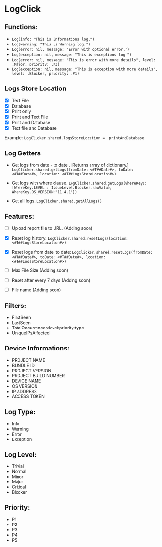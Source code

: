 # LogClick

## Functions:
- `Log(info: "This is informations log.")`
- `Log(warning: "This is Warning log.")`
- `Log(error: nil, message: "Error with optional error.")`
- `Log(exception: nil, message: "This is exceptions log.")`
- `Log(error: nil, message: "This is error with more details", level: .Major, priority: .P3)`
- `Log(exception: nil, message: "This is exception with more details", level: .Blocker, priority: .P1)`

## Logs Store Location
- [x] Text File
- [x] Database
- [x] Print only
- [x] Print and Text File
- [x] Print and Database
- [x] Text file and Database

Example: `LogClicker.shared.logsStoreLocation = .printAndDatabase`

## Log Getters
- Get logs from date - to date .  [Returns array of dictionary.]
`LogClicker.shared.getLogs(fromDate: <#T##Date#>, toDate: <#T##Date#>, location: <#T##LogsStoreLocation#>)`

- Get logs with where clause.
`LogClicker.shared.getLogs(whereKeys: [WhereKey.LEVEL : IssueLevel.Blocker.rawValue, WhereKey.OS_VERSION:"11.4.1"])`

- Get all logs.
`LogClicker.shared.getAllLogs()`

## Features:
- [ ] Upload report file to URL. (Adding soon)
- [x] Reset log history.
`LogClicker.shared.resetLogs(location: <#T##LogsStoreLocation#>)`

- [x] Reset logs from date: to date:
`LogClicker.shared.resetLogs(fromDate: <#T##Date#>, toDate: <#T##Date#>, location: <#T##LogsStoreLocation#>)`

- [ ] Max File Size (Adding soon)
- [ ] Reset after every 7 days (Adding soon)
- [ ] File name (Adding soon)

## Filters:
- FirstSeen
- LastSeen
- TotalOccurrences:level:priority:type
- UniqueIPsAffected

## Device Informations:
- PROJECT NAME
- BUNDLE ID
- PROJECT VERSION
- PROJECT BUILD NUMBER
- DEVICE NAME
- OS VERSION
- IP ADDRESS
- ACCESS TOKEN


## Log Type:
- Info
- Warning
- Error
- Exception

## Log Level:
- Trivial
- Normal
- Minor
- Major
- Critical
- Blocker

## Priority:
- P1
- P2
- P3
- P4
- P5
